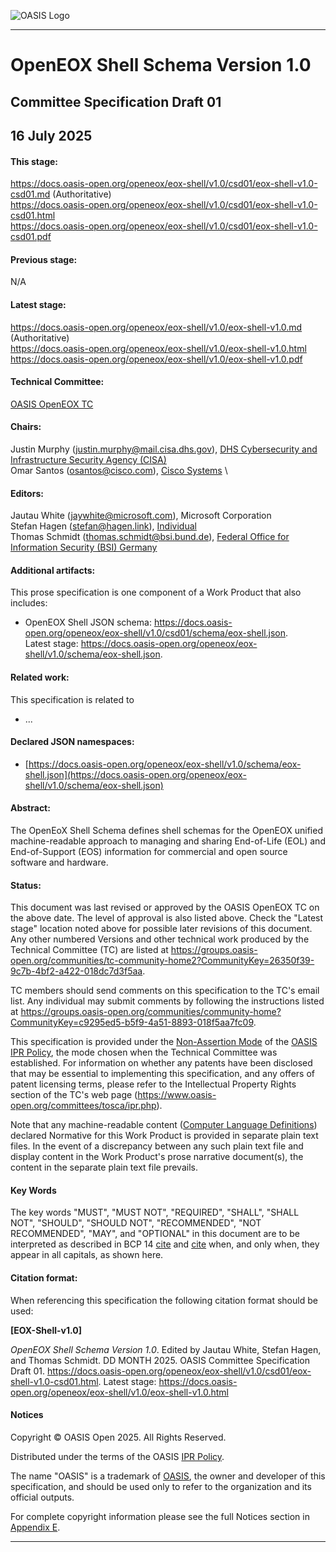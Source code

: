 
![OASIS Logo](https://docs.oasis-open.org/templates/OASISLogo-v3.0.png)

-------

# OpenEOX Shell Schema Version 1.0

## Committee Specification Draft 01

## 16 July 2025

#### This stage:
https://docs.oasis-open.org/openeox/eox-shell/v1.0/csd01/eox-shell-v1.0-csd01.md (Authoritative) \
https://docs.oasis-open.org/openeox/eox-shell/v1.0/csd01/eox-shell-v1.0-csd01.html \
https://docs.oasis-open.org/openeox/eox-shell/v1.0/csd01/eox-shell-v1.0-csd01.pdf

#### Previous stage:
N/A

#### Latest stage:
https://docs.oasis-open.org/openeox/eox-shell/v1.0/eox-shell-v1.0.md (Authoritative) \
https://docs.oasis-open.org/openeox/eox-shell/v1.0/eox-shell-v1.0.html \
https://docs.oasis-open.org/openeox/eox-shell/v1.0/eox-shell-v1.0.pdf

#### Technical Committee:
[OASIS OpenEOX TC](https://groups.oasis-open.org/communities/tc-community-home2?CommunityKey=26350f39-9c7b-4bf2-a422-018dc7d3f5aa)

#### Chairs:
Justin Murphy (justin.murphy@mail.cisa.dhs.gov), [DHS Cybersecurity and Infrastructure Security Agency (CISA)](https://www.cisa.gov) \
Omar Santos (osantos@cisco.com), [Cisco Systems](https://cisco.com/) \

#### Editors:
Jautau White (jaywhite@microsoft.com), Microsoft Corporation \
Stefan Hagen (stefan@hagen.link), [Individual](https://stefan-hagen.website/) \
Thomas Schmidt (thomas.schmidt@bsi.bund.de), [Federal Office for Information Security (BSI) Germany](https://www.bsi.bund.de/)

#### Additional artifacts:
This prose specification is one component of a Work Product that also includes:

* OpenEOX Shell JSON schema: https://docs.oasis-open.org/openeox/eox-shell/v1.0/csd01/schema/eox-shell.json. \
Latest stage: https://docs.oasis-open.org/openeox/eox-shell/v1.0/schema/eox-shell.json.

#### Related work:
This specification is related to

* ...

#### Declared JSON namespaces:

* [https://docs.oasis-open.org/openeox/eox-shell/v1.0/schema/eox-shell.json](https://docs.oasis-open.org/openeox/eox-shell/v1.0/schema/eox-shell.json)


#### Abstract:
The OpenEoX Shell Schema defines shell schemas for the OpenEOX unified machine-readable approach to
managing and sharing End-of-Life (EOL) and End-of-Support (EOS) information for commercial and open source software and hardware.

#### Status:
This document was last revised or approved by the OASIS OpenEOX TC on the above date. The level of approval is also listed above. Check the "Latest stage" location noted above for possible later revisions of this document. Any other numbered Versions and other technical work produced by the Technical Committee (TC) are listed at https://groups.oasis-open.org/communities/tc-community-home2?CommunityKey=26350f39-9c7b-4bf2-a422-018dc7d3f5aa.

TC members should send comments on this specification to the TC's email list. Any individual may submit comments by following the instructions listed at https://groups.oasis-open.org/communities/community-home?CommunityKey=c9295ed5-b5f9-4a51-8893-018f5aa7fc09. 

This specification is provided under the [Non-Assertion Mode](https://www.oasis-open.org/policies-guidelines/ipr/#Non-Assertion-Mode) of the [OASIS IPR Policy](https://www.oasis-open.org/policies-guidelines/ipr/), the mode chosen when the Technical Committee was established. For information on whether any patents have been disclosed that may be essential to implementing this specification, and any offers of patent licensing terms, please refer to the Intellectual Property Rights section of the TC's web page (https://www.oasis-open.org/committees/tosca/ipr.php).

Note that any machine-readable content ([Computer Language Definitions](https://www.oasis-open.org/policies-guidelines/tc-process-2017-05-26/#wpComponentsCompLang)) declared Normative for this Work Product is provided in separate plain text files. In the event of a discrepancy between any such plain text file and display content in the Work Product's prose narrative document(s), the content in the separate plain text file prevails.

#### Key Words

The key words "MUST", "MUST NOT", "REQUIRED", "SHALL", "SHALL NOT", "SHOULD", "SHOULD NOT", "RECOMMENDED", "NOT RECOMMENDED", "MAY", and "OPTIONAL" in this document are to be interpreted as described in BCP 14 [cite](#RFC2119) and [cite](#RFC8174) when, and only when, they appear in all capitals, as shown here.

#### Citation format:
When referencing this specification the following citation format should be used:

**[EOX-Shell-v1.0]**

_OpenEOX Shell Schema Version 1.0_.
Edited by Jautau White, Stefan Hagen, and Thomas Schmidt.
DD MONTH 2025.
OASIS Committee Specification Draft 01.
https://docs.oasis-open.org/openeox/eox-shell/v1.0/csd01/eox-shell-v1.0-csd01.html. Latest stage: https://docs.oasis-open.org/openeox/eox-shell/v1.0/eox-shell-v1.0.html

#### Notices

Copyright &copy; OASIS Open 2025. All Rights Reserved.

Distributed under the terms of the OASIS [IPR Policy](https://www.oasis-open.org/policies-guidelines/ipr/).

The name "OASIS" is a trademark of [OASIS](https://www.oasis-open.org/), the owner and developer of this specification, and should be used only to refer to the organization and its official outputs.

For complete copyright information please see the full Notices section in [Appendix E](#appendix-e-notices).

-------
